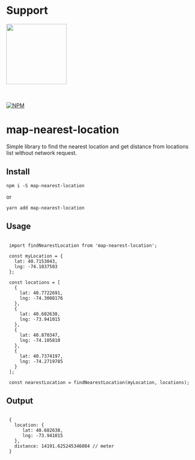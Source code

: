 # Support
<a href="https://www.patreon.com/soroushchehresa">
	<img src="https://c5.patreon.com/external/logo/become_a_patron_button@2x.png" width="160">
</a>

<br />
<br />
<br />

[![NPM](https://img.shields.io/npm/v/map-nearest-location.svg)](https://www.npmjs.com/package/map-nearest-location)

# map-nearest-location

Simple library to find the nearest location and get distance from locations list without network request.

## Install

  `npm i -S map-nearest-location`

  or

  `yarn add map-nearest-location`

## Usage

```

 import findNearestLocation from 'map-nearest-location';

 const myLocation = {
   lat: 40.7153043,
   lng: -74.1037503
 };

 const locations = [
   {
     lat: 40.7722691,
     lng: -74.3008176
   },
   {
     lat: 40.682638,
     lng: -73.941015
   },
   {
     lat: 40.870347,
     lng: -74.105810
   },
   {
     lat: 40.7374197,
     lng: -74.2719785
   }
 ];

 const nearestLocation = findNearestLocation(myLocation, locations);

```

## Output

```

 {
   location: {
      lat: 40.682638,
      lng: -73.941015
   },
   distance: 14191.625245346084 // meter
 }

```
